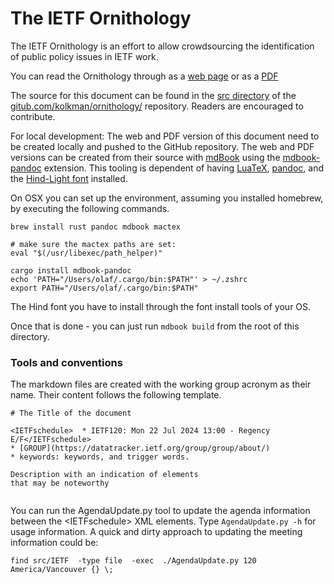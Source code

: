 # The IETF Ornithology

The IETF Ornithology is an effort to allow crowdsourcing the identification of public policy issues in IETF work.

You can read the Ornithology through as a [web page](https://kolkman.github.io/IETF-ornithology/) or as a [PDF](https://kolkman.github.io/IETF-ornithology/IETF-Ornithology.pdf)

The source for this document can be found in the [src directory](gitub.com/kolkman/ornithology/src) of the 
[gitub.com/kolkman/ornithology/]() repository. Readers are encouraged to contribute. 

For local development: The web and PDF version of this document need to be created locally and pushed to the GitHub repository. The web and PDF versions can be created from their source with [mdBook](https://rust-lang.github.io/mdBook/cli/init.html) using the [mdbook-pandoc](https://github.com/max-heller/mdbook-pandoc) extension. This tooling is dependent of having [LuaTeX](https://www.luatex.org/), [pandoc](https://pandoc.org/), and the [Hind-Light font](https://fonts.google.com/specimen/Hind) installed. 

On OSX you can set up the environment, assuming you installed homebrew, by executing the following commands.

``` 
brew install rust pandoc mdbook mactex

# make sure the mactex paths are set:
eval "$(/usr/libexec/path_helper)"

cargo install mdbook-pandoc
echo 'PATH="/Users/olaf/.cargo/bin:$PATH"' > ~/.zshrc 
export PATH="/Users/olaf/.cargo/bin:$PATH"

```

The Hind font you have to install through the font install tools of your OS.

Once that is done - you can just run ```mdbook build``` from the root of this directory.


### Tools and conventions

The markdown files are created with the working group acronym as their name. Their content follows the following template.


```
# The Title of the document

<IETFschedule>  * IETF120: Mon 22 Jul 2024 13:00 - Regency E/F</IETFschedule>
* [GROUP](https://datatracker.ietf.org/group/group/about/)
* keywords: keywords, and trigger words.

Description with an indication of elements 
that may be noteworthy


```


You can run the AgendaUpdate.py tool to update the agenda information between the &lt;IETFschedule&gt; XML elements. Type `AgendaUpdate.py -h` for usage information. A quick and dirty approach to updating the meeting information could be:

`find src/IETF  -type file  -exec  ./AgendaUpdate.py 120 America/Vancouver {} \;`